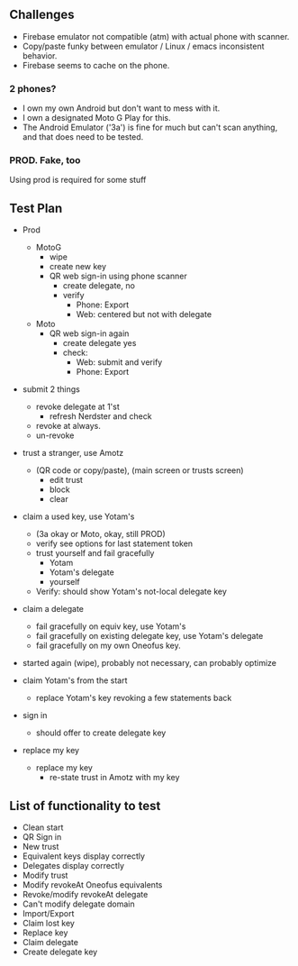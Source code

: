 ## Challenges
- Firebase emulator not compatible (atm) with actual phone with scanner.
- Copy/paste funky between emulator / Linux / emacs inconsistent behavior.
- Firebase seems to cache on the phone.

### 2 phones?
- I own my own Android but don't want to mess with it.
- I own a designated Moto G Play for this.
- The Android Emulator ('3a') is fine for much but can't scan anything, 
and that does need to be tested.

### PROD. Fake, too
Using prod is required for some stuff

## Test Plan

- Prod
  - MotoG
      - wipe
      - create new key
      - QR web sign-in using phone scanner
          - create delegate, no
          - verify
            - Phone: Export
            - Web: centered but not with delegate
  - Moto
    - QR web sign-in again
      - create delegate yes
      - check:
        - Web: submit and verify
        - Phone: Export

- submit 2 things
  - revoke delegate at 1'st
    - refresh Nerdster and check
  - revoke at always.
  - un-revoke

- trust a stranger, use Amotz
  - (QR code or copy/paste), (main screen or trusts screen)
    - edit trust
    - block
    - clear

- claim a used key, use Yotam's
    - (3a okay or Moto, okay, still PROD)
    - verify see options for last statement token
  - trust yourself and fail  gracefully
    - Yotam
    - Yotam's delegate
    - yourself
  - Verify: should show Yotam's not-local delegate key

- claim a delegate
  - fail gracefully on equiv key, use Yotam's
  - fail gracefully on existing delegate key, use Yotam's delegate
  - fail gracefully on my own Oneofus key.

- started again (wipe), probably not necessary, can probably optimize

- claim Yotam's from the start
  - replace Yotam's key revoking a few statements back
- sign in
  - should offer to create delegate key

- replace my key
  - replace my key
    - re-state trust in Amotz with my key

## List of functionality to test
- Clean start
- QR Sign in
- New trust
- Equivalent keys display correctly
- Delegates display correctly
- Modify trust
- Modify revokeAt Oneofus equivalents
- Revoke/modify revokeAt delegate
- Can't modify delegate domain
- Import/Export
- Claim lost key
- Replace key
- Claim delegate
- Create delegate key

